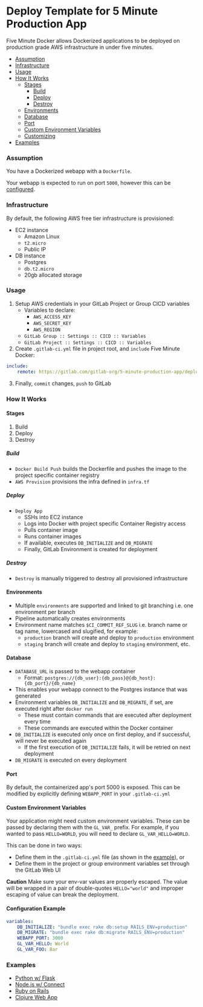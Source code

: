 # Deploy Template for 5 Minute Production App

Five Minute Docker allows Dockerized applications to be deployed on production grade AWS infrastructure in under five
minutes.

- [Assumption](#assumption)
- [Infrastructure](#infrastructure)
- [Usage](#usage)
- [How It Works](#how-it-works)
    - [Stages](#stages)
        - [Build](#build)
        - [Deploy](#deploy)
        - [Destroy](#destroy)
    - [Environments](#environments)
    - [Database](#database)
    - [Port](#port)
    - [Custom Environment Variables](#custom-environment-variables)
    - [Customizing](#configuration-example)
- [Examples](#examples)

### Assumption

You have a Dockerized webapp with a `Dockerfile`.

Your webapp is expected to run on port `5000`, however this can be [configured](#configuration-example).

### Infrastructure

By default, the following AWS free tier infrastructure is provisioned:

- EC2 instance
    - Amazon Linux
    - `t2.micro`
    - Public IP
- DB instance
    - Postgres
    - `db.t2.micro`
    - 20gb allocated storage

### Usage

1. Setup AWS credentials in your GitLab Project or Group CICD variables
    - Variables to declare:
        - `AWS_ACCESS_KEY`
        - `AWS_SECRET_KEY`
        - `AWS_REGION`
    - `GitLab Group :: Settings :: CICD :: Variables`
    - `GitLab Project :: Settings :: CICD :: Variables`
2. Create `.gitlab-ci.yml` file in project root, and `include` Five Minute Docker:

```yaml
include:
    remote: https://gitlab.com/gitlab-org/5-minute-production-app/deploy-template/-/raw/master/deploy.yml\
```

3. Finally, `commit` changes, `push` to GitLab

### How It Works

#### Stages

1. Build
2. Deploy
3. Destroy
   
##### Build

- `Docker Build Push` builds the Dockerfile and pushes the image to the project specific container registry
- `AWS Provision` provisions the infra defined in `infra.tf`

##### Deploy

- `Deploy App`
    - SSHs into EC2 instance
    - Logs into Docker with project specific Container Registry access
    - Pulls container image
    - Runs container images
    - If available, executes `DB_INITIALIZE` and `DB_MIGRATE`
    - Finally, GitLab Environment is created for deployment

##### Destroy

- `Destroy` is manually triggered to destroy all provisioned infrastructure

#### Environments

- Multiple `environments` are supported and linked to git branching i.e. one environment per branch
- Pipeline automatically creates environments
- Environment name matches `$CI_COMMIT_REF_SLUG` i.e. branch name or tag name, lowercased and slugified, for example:
    - `production` branch will create and deploy to `production` environment
    - `staging` branch will create and deploy to `staging` environment, etc.

#### Database

- `DATABASE_URL` is passed to the webapp container
    - Format: `postgres://{db_user}:{db_pass}@{db_host}:{db_port}/{db_name}`
- This enables your webapp connect to the Postgres instance that was generated
- Environment variables `DB_INITIALIZE` and `DB_MIGRATE`, if set, are executed right after `docker run`
    - These must contain commands that are executed after deployment every time
    - These commands are executed within the Docker container
- `DB_INITIALIZE` is executed only once on first deploy, and if successful, will never be executed again
    - If the first execution of `DB_INITIALIZE` fails, it will be retried on next deployment
- `DB_MIGRATE` is executed on every deployment

#### Port

By default, the containerized app's port 5000 is exposed. This can be modified by explicitly defining `WEBAPP_PORT` in
your `.gitlab-ci.yml`

#### Custom Environment Variables

Your application might need custom environment variables. These can be passed by declaring them with the `GL_VAR_` prefix. For example, if you wanted to pass `HELLO=WORLD`, you will need to declare `GL_VAR_HELLO=WORLD`.

This can be done in two ways:
- Define them in the `.gitlab-ci.yml` file (as shown in the [example](#configuration-example)), or 
- Define them in the project or group environment variables set through the GitLab Web UI

**Caution** Make sure your env-var values are properly escaped. The value will be wrapped in a pair of double-quotes `HELLO="world"` and improper escaping of value can break the deployment.

#### Configuration Example

```yaml
variables:
    DB_INITIALIZE: "bundle exec rake db:setup RAILS_ENV=production"
    DB_MIGRATE: "bundle exec rake db:migrate RAILS_ENV=production"
    WEBAPP_PORT: 3000
    GL_VAR_HELLO: World
    GL_VAR_FOO: Bar
```

### Examples

- [Python w/ Flask](https://gitlab.com/gitlab-org/creator-pairing/5-minute-prod-app/sri-stuff/python-in-five)
- [Node.js w/ Connect](https://gitlab.com/gitlab-org/creator-pairing/5-minute-prod-app/sri-stuff/node-in-five)
- [Ruby on Rails](https://gitlab.com/gitlab-org/creator-pairing/5-minute-prod-app/dz-rails-3/)
- [Clojure Web App](https://gitlab.com/gitlab-org/creator-pairing/5-minute-prod-app/clojure-web-application/)
